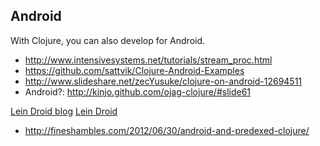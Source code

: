 Android
---

With Clojure, you can also develop for Android. 

* http://www.intensivesystems.net/tutorials/stream_proc.html
* https://github.com/sattvik/Clojure-Android-Examples
* http://www.slideshare.net/zecYusuke/clojure-on-android-12694511
* Android?: http://kinjo.github.com/ojag-clojure/#slide61

[Lein Droid blog](http://clojure-android.blogspot.jp/)
[Lein Droid](https://github.com/alexander-yakushev/lein-droid)

* http://fineshambles.com/2012/06/30/android-and-predexed-clojure/